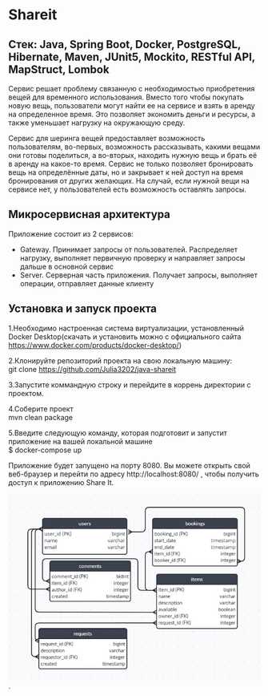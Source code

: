 # Shareit

## Стек: Java, Spring Boot, Docker, PostgreSQL, Hibernate, Maven, JUnit5, Mockito, RESTful API, MapStruct, Lombok

Сервис решает проблему связанную с необходимостью приобретения вещей для временного использования. Вместо того чтобы покупать новую вещь, пользователи могут найти ее на сервисе и взять в аренду на определенное время. Это позволяет экономить деньги и ресурсы, а также уменьшает нагрузку на окружающую среду.

Сервис для шеринга вещей предоставляет возможность пользователям, во-первых, возможность рассказывать, какими вещами они готовы поделиться, а во-вторых, находить нужную вещь и брать её в аренду на какое-то время. 
Сервис не только позволяет бронировать вещь на определённые даты, но и закрывает к ней доступ на время бронирования от других желающих. На случай, если нужной вещи на сервисе нет, у пользователей есть возможность оставлять запросы. 

## Микросервисная архитектура
Приложение состоит из 2 сервисов:

* Gateway. Принимает запросы от пользователей. Распределяет нагрузку, выполняет первичную проверку и направляет запросы дальше в основной сервис
* Server. Серверная часть приложения. Получает запросы, выполняет операции, отправляет данные клиенту

## Установка и запуск проекта
1.Необходимо настроенная система виртуализации, установленный Docker Desktop(скачать и установить можно с официального сайта https://www.docker.com/products/docker-desktop/)

2.Клонируйте репозиторий проекта на свою локальную машину:  
git clone https://github.com/Julia3202/java-shareit

3.Запустите коммандную строку и перейдите в коррень директории с проектом.

4.Соберите проект  
mvn clean package

5.Введите следующую команду, которая подготовит и запустит приложение на вашей локальной машине  
$  docker-compose up

Приложение будет запущено на порту 8080. Вы можете открыть свой веб-браузер и перейти по адресу http://localhost:8080/ ,
чтобы получить доступ к приложению Share It.

![diagram](https://github.com/Julia3202/java-shareit/blob/main/BD%20shareit.jpg).
